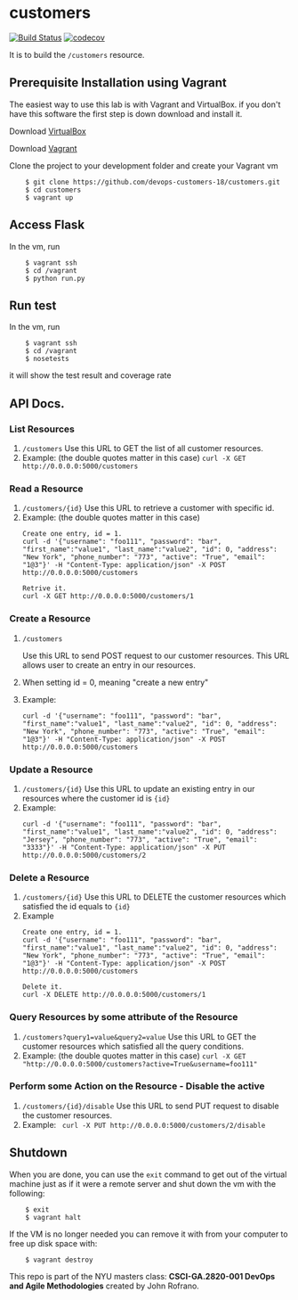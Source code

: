 # customers

[![Build Status](https://travis-ci.org/devops-customers-18/customers.svg?branch=master)](https://travis-ci.org/devops-customers-18/customers) [![codecov](https://codecov.io/gh/devops-customers-18/customers/branch/master/graph/badge.svg)](https://codecov.io/gh/devops-customers-18/customers)

It is to build the `/customers` resource.

## Prerequisite Installation using Vagrant

The easiest way to use this lab is with Vagrant and VirtualBox. if you don't have this software the first step is down download and install it.

Download [VirtualBox](https://www.virtualbox.org/)

Download [Vagrant](https://www.vagrantup.com/)

Clone the project to your development folder and create your Vagrant vm

```
    $ git clone https://github.com/devops-customers-18/customers.git
    $ cd customers
    $ vagrant up
```


## Access Flask

In the vm, run
```
    $ vagrant ssh
    $ cd /vagrant
    $ python run.py
```

## Run test
In the vm, run
```
    $ vagrant ssh
    $ cd /vagrant
    $ nosetests
```
it will show the test result and coverage rate

## API Docs.

### List Resources 
1. ```/customers```
    Use this URL to GET the list of all customer resources.
2. Example: (the double quotes matter in this case)
    ```curl -X GET http://0.0.0.0:5000/customers```
### Read a Resource
1. ```/customers/{id}```
    Use this URL to retrieve a customer with specific id.
2. Example: (the double quotes matter in this case)
    ```
    Create one entry, id = 1.
    curl -d '{"username": "foo111", "password": "bar", "first_name":"value1", "last_name":"value2", "id": 0, "address": "New York", "phone_number": "773", "active": "True", "email": "1@3"}' -H "Content-Type: application/json" -X POST http://0.0.0.0:5000/customers
    
    Retrive it.
    curl -X GET http://0.0.0.0:5000/customers/1
    ```

### Create a Resource 

1. ```/customers```

    Use this URL to send POST request to our customer resources. This URL allows user to create an entry in our resources.

2. When setting id = 0, meaning "create a new entry"

3. Example:

    ```
    curl -d '{"username": "foo111", "password": "bar", "first_name":"value1", "last_name":"value2", "id": 0, "address": "New York", "phone_number": "773", "active": "True", "email": "1@3"}' -H "Content-Type: application/json" -X POST http://0.0.0.0:5000/customers
    ```
### Update a Resource
1. ```/customers/{id}```
    Use this URL to update an existing entry in our resources where the customer id is ```{id}```
2. Example:
    ```
    curl -d '{"username": "foo111", "password": "bar", "first_name":"value1", "last_name":"value2", "id": 0, "address": "Jersey", "phone_number": "773", "active": "True", "email": "3333"}' -H "Content-Type: application/json" -X PUT http://0.0.0.0:5000/customers/2
    ```
### Delete a Resource
1. ```/customers/{id}```
    Use this URL to DELETE the customer resources which satisfied the id equals to ```{id}```
2. Example
    ```
    Create one entry, id = 1.
    curl -d '{"username": "foo111", "password": "bar", "first_name":"value1", "last_name":"value2", "id": 0, "address": "New York", "phone_number": "773", "active": "True", "email": "1@3"}' -H "Content-Type: application/json" -X POST http://0.0.0.0:5000/customers
    
    Delete it.
    curl -X DELETE http://0.0.0.0:5000/customers/1
    ```

### Query Resources by some attribute of the Resource
1. ```/customers?query1=value&query2=value```
    Use this URL to GET the customer resources which satisfied all the query conditions.
2. Example: (the double quotes matter in this case)
    ```curl -X GET "http://0.0.0.0:5000/customers?active=True&username=foo111"```


### Perform some Action on the Resource - Disable the active
1. ```/customers/{id}/disable```
    Use this URL to send PUT request to disable the customer resources.
2. Example:
    ``` curl -X PUT http://0.0.0.0:5000/customers/2/disable```


## Shutdown

When you are done, you can use the `exit` command to get out of the virtual machine just as if it were a remote server and shut down the vm with the following:

```
    $ exit
    $ vagrant halt
```


If the VM is no longer needed you can remove it with from your computer to free up disk space with:

```
    $ vagrant destroy
```

This repo is part of the NYU masters class: **CSCI-GA.2820-001 DevOps and Agile Methodologies** created by John Rofrano.

